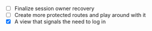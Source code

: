 - [ ] Finalize session owner recovery
- [ ] Create more protected routes and play around with it
- [x] A view that signals the need to log in